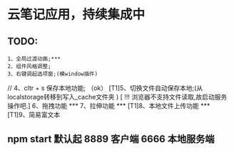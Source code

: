 # 云笔记应用，持续集成中


## TODO:
    1、全局过渡动画;***
    2、组件风格调整;
    3、右键调起选项窗;(模window插件)
   // 4、cltr + s 保存本地功能; （ok）
    [T1]5、切换文件自动保存本地;(从localstorage转移到写入_cache文件夹 ) 
    [ !!! 浏览器不支持文件读取,故启动服务操作吧.]
    6、拖拽功能 ***
    7、拉伸功能 ***
    [T1]8、本地文件上传功能 ***
    [T1]9、简易富文本


## npm start 默认起 8889 客户端 6666 本地服务端